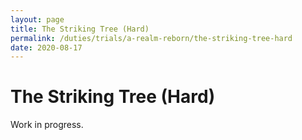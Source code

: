 ```yaml
---
layout: page
title: The Striking Tree (Hard)
permalink: /duties/trials/a-realm-reborn/the-striking-tree-hard
date: 2020-08-17
---
```


# The Striking Tree (Hard)

Work in progress.
